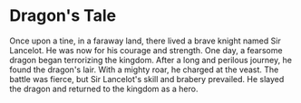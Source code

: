 # Dragon's Tale

Once upon a tine, in a faraway land, there lived a brave knight named Sir Lancelot. He was now for his courage and strength. One day, a fearsome dragon began terrorizing the kingdom. After a long and perilous journey, he found the dragon's lair. With a mighty roar, he charged at the veast. The battle was fierce, but Sir Lancelot's skill and brabery prevailed. He slayed the dragon and returned to the kingdom as a hero.
